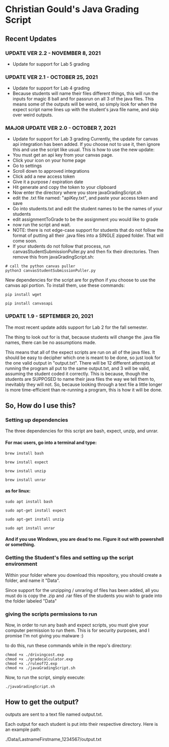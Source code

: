 # Christian Gould's Java Grading Script

## Recent Updates
### UPDATE VER 2.2 - NOVEMBER 8, 2021
- Update for support for Lab 5 grading

### UPDATE VER 2.1 - OCTOBER 25, 2021
- Update for support for Lab 4 grading
- Because students will name their files different things, this will run the inputs for magic 8 ball and for passrun on all 3 of the java files. This means some of the outputs will be weird, so simply look for when the expect script name lines up with the student's java file name, and skip over weird outputs.


### MAJOR UPDATE VER 2.0 - OCTOBER 7, 2021
- Update for support for Lab 3 grading
Currently, the update for canvas api integration has been added. If you choose not to use it, then ignore this and use the script like usual.
This is how to use the new update:
- You must get an api key from your canvas page. 
- Click your icon on your home page
- Go to settings
- Scroll down to approved integrations
- Click add a new access token
- Give it a purpose / expiration date
- Hit generate and copy the token to your clipboard
- Now enter the directory where you store javaGradingScript.sh
- edit the .txt file named: "apiKey.txt", and paste your access token and save
- Go into students.txt and edit the student names to be the names of your students
- edit assignmentToGrade to be the assignment you would like to grade
- now run the script and wait.
- NOTE: there is not edge-case support for students that do not follow the format of putting all their .java files into a SINGLE zipped folder. That will come soon.
- If your students do not follow that process, run canvasStudentSubmissionPuller.py and then fix their directories. Then remove this from javaGradingScript.sh:
```
# call the python canvas puller
python3 canvasStudentSubmissionPuller.py
```

New dependencies for the script are for python if you choose to use the canvas api portion. To install them, use these commands:
```
pip install wget
```
```
pip install canvasapi
```

### UPDATE 1.9 - SEPTEMBER 20, 2021
The most recent update adds support for Lab 2 for the fall semester.

The thing to look out for is that, because students will change the .java file names, there can be no assumptions made.

This means that all of the expect scripts are run on all of the java files. It should be easy to decipher which one is meant to be done, so just look for the one valid output in "output.txt". There will be 12 different attempts at running the program all put to the same output.txt, and 3 will be valid, assuming the student coded it correctly. This is because, though the students are SUPPOSED to name their java files the way we tell them to, inevitably they will not. So, because looking through a text file a little longer is more time-efficient than re-running a program, this is how it will be done.

## So, How do I use this?

### Setting up dependencies

The three dependencies for this script are bash, expect, unzip, and unrar.

#### For mac users, go into a terminal and type:
```
brew install bash
```
```
brew install expect
```
```
brew install unzip
```
```
brew install unrar
```

#### as for linux:
```
sudo apt install bash
```
```
sudo apt-get install expect
```
```
sudo apt-get install unzip
```
```
sudo apt install unrar
```

#### And if you use Windows, you are dead to me. Figure it out with powershell or something.

### Getting the Student's files and setting up the script environment

Within your folder where you download this repository, you should create a folder, and name it "Data".

Since support for the unzipping / unraring of files has been added, all you must do is copy the .zip and .rar files of the students you wish to grade into the folder labeled "Data"

### giving the scripts permissions to run

Now, in order to run any bash and expect scripts, you must give your computer permission to run them. This is for security purposes, and I promise I'm not giving you malware :)

to do this, run these commands while in the repo's directory:

```
chmod +x ./drivingcost.exp
chmod +x ./gradecalculator.exp
chmod +x ./ruleof72.exp
chmod +x ./javaGradingScript.sh
```

Now, to run the script, simply execute:
```
./javaGradingScript.sh
```

## How to get the output?

outputs are sent to a text file named output.txt.

Each output for each student is put into their respective directory. Here is an example path:

./Data/LastnameFirstname_1234567/output.txt

